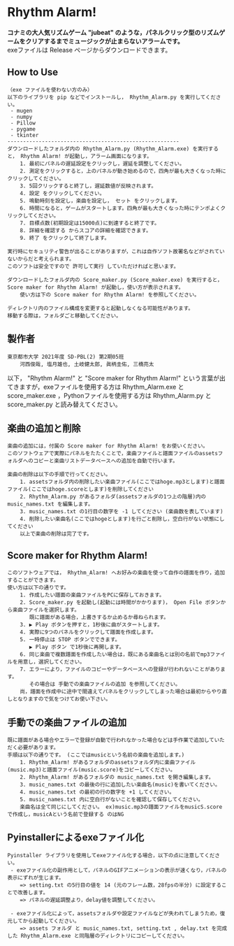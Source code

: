 # Rhythm Alarm!
**コナミの大人気リズムゲーム "jubeat" のような，パネルクリック型のリズムゲームをクリアするまでミュージックが止まらないアラームです。**  
exeファイルは Release ページからダウンロードできます。  

## **How to Use**
    （exe ファイルを使わない方のみ）
    以下のライブラリを pip などでインストールし， Rhythm_Alarm.py を実行してください。
     - mugen
     - numpy
     - Pillow
     - pygame
     - tkinter
    -------------------------------------------------------
    ダウンロードしたフォルダ内の Rhythm_Alarm.py (Rhythm_Alarm.exe) を実行すると， Rhythm Alarm! が起動し，アラーム画面になります。
        1. 最初にパネルの遅延設定をクリックし，遅延を調整してください。
        2. 測定をクリックすると，上のパネルが動き始めるので，四角が最も大きくなった時にクリックしてください。
        3. 5回クリックすると終了し，遅延数値が反映されます。
        4. 設定 をクリックしてください。
        5. 鳴動時刻を設定し，楽曲を設定し， セット をクリックします。
        6. 時間になると，ゲームがスタートします。四角が最も大きくなった時にテンポよくクリックしてください。
        7. 目標点数(初期設定は15000点)に到達すると終了です。
        8. 詳細を確認する からスコアの詳細を確認できます。
        9. 終了 をクリックして終了します。
    
    実行時にセキュリティ警告が出ることがありますが，これは自作ソフト故署名などがされていないからだと考えられます。
    このソフトは安全ですので 許可して実行 していただければと思います。

    ダウンロードしたフォルダ内の Score_maker.py (Score_maker.exe) を実行すると， Score maker for Rhythm Alarm! が起動し，使い方が表示されます。
        使い方は下の Score maker for Rhythm Alarm! を参照してください。
    
    ディレクトリ内のファイル構成を変更すると起動しなくなる可能性があります。
    移動する際は，フォルダごと移動してください。

## **製作者**
    東京都市大学 2021年度 SD-PBL(2) 第2期05班
        河西俊哉, 塩月雄也, 土岐健太郎, 眞柄圭佑, 三橋亮太

以下， "Rhythm Alarm!" と "Score maker for Rhythm Alarm!" という言葉が出てきますが，exeファイルを使用する方は Rhythm_Alarm.exe と score_maker.exe ，Pythonファイルを使用する方は Rhythm_Alarm.py と score_maker.py と読み替えてください。

## **楽曲の追加と削除**
    楽曲の追加には，付属の Score maker for Rhythm Alarm! をお使いください。
    このソフトウェアで実際にパネルをたたくことで，楽曲ファイルと譜面ファイルのassetsフォルダへのコピーと楽曲リストデータベースへの追加を自動で行います。
    
    楽曲の削除は以下の手順で行ってください。
        1. assetsフォルダ内の削除したい楽曲ファイル(ここではhoge.mp3とします)と譜面ファイル(ここではhoge.scoreとします)を削除してください
        2. Rhythm_Alarm.py があるフォルダ(assetsフォルダの1つ上の階層)内の music_names.txt を編集します。
        3. music_names.txt の1行目の数字を -1 してください (楽曲数を表しています)
        4. 削除したい楽曲名(ここではhogeとします)を行ごと削除し，空白行がない状態にしてください
        以上で楽曲の削除は完了です。

## **Score maker for Rhythm Alarm!**
    このソフトウェアでは， Rhythm_Alarm! へお好みの楽曲を使って自作の譜面を作り，追加することができます。
    使い方は以下の通りです。
        1. 作成したい譜面の楽曲ファイルをPCに保存しておきます。
        2. Score_maker.py を起動し(起動には時間がかかります)， Open File ボタンから楽曲ファイルを選択します。
           既に譜面がある場合，上書きするか止めるか尋ねられます。
        3. ▶️ Play ボタンを押すと，1秒後に曲がスタートします。
        4. 実際に9つのパネルをクリックして譜面を作成します。
        5. 一時停止は STOP ボタンでできます。
           ▶️ Play ボタン で1秒後に再開します。
        6. 同じ楽曲で複数譜面を作成したい場合は，既にある楽曲名とは別の名前でmp3ファイルを用意し，選択してください。
        7. エラーにより，ファイルのコピーやデータベースへの登録が行われないことがあります。
           その場合は 手動での楽曲ファイルの追加 を参照してください。
        尚，譜面を作成中に途中で間違えてパネルをクリックしてしまった場合は最初からやり直しとなりますので気をつけてお使い下さい。

## **手動での楽曲ファイルの追加**
    既に譜面がある場合やエラーで登録が自動で行われなかった場合などは手作業で追加していただく必要があります。
    手順は以下の通りです。 (ここではmusicという名前の楽曲を追加します。)
        1. Rhythm_Alarm! があるフォルダのassetsフォルダ内に楽曲ファイル(music.mp3)と譜面ファイル(music.score)をコピーしてください。
        2. Rhythm_Alarm! があるフォルダの music_names.txt を開き編集します。
        3. music_names.txt の最後の行に追加したい楽曲名(music)を書いてください。
        4. music_names.txt の最初の行の数字を +1 してください。
        5. music_names.txt 内に空白行がないことを確認して保存してください。
        楽曲名は全て同じにしてください。 ex)music.mp3の譜面ファイルをmusicS.scoreで作成し，musicAという名前で登録する のはNG

## **Pyinstallerによるexeファイル化**
    Pyinstaller ライブラリを使用してexeファイル化する場合，以下の点に注意してください。
     - exeファイル化の副作用として，パネルのGIFアニメーションの表示が速くなり，パネルの表示にずれが生じます。
        => setting.txt の5行目の値を 14 (元のフレーム数，28fpsの半分) に設定することで改善します。
        => パネルの遅延調整より，delay値を調整してください。
    
     - exeファイル化によって，assetsフォルダや設定ファイルなどが失われてしまうため，復元してから起動してください。
        => assets フォルダ と music_names.txt, setting.txt , delay.txt を完成した Rhythm_Alarm.exe と同階層のディレクトリにコピーしてください。
